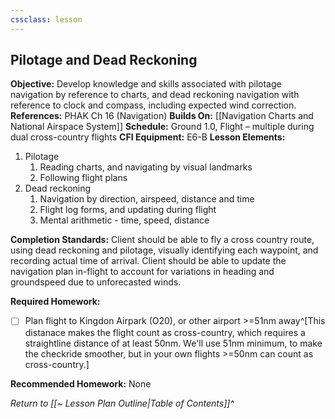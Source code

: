 ```yaml
---
cssclass: lesson
---
```

## Pilotage and Dead Reckoning

**Objective:** Develop knowledge and skills associated with pilotage navigation by reference to charts, and dead reckoning navigation with reference to clock and compass, including expected wind correction.
**References:** PHAK Ch 16 (Navigation)
**Builds On:** [[Navigation Charts and National Airspace System]]
**Schedule:** Ground 1.0, Flight – multiple during dual cross-country flights
**CFI Equipment:** E6-B
**Lesson Elements:**
1. Pilotage
	1. Reading charts, and navigating by visual landmarks
	2. Following flight plans
2. Dead reckoning
	1. Navigation by direction, airspeed, distance and time
	2. Flight log forms, and updating during flight
	3. Mental arithmetic - time, speed, distance

**Completion Standards:** Client should be able to fly a cross country route, using dead reckoning and pilotage, visually identifying each waypoint, and recording actual time of arrival. Client should be able to update the navigation plan in-flight to account for variations in heading and groundspeed due to unforecasted winds.

**Required Homework:** 
- [ ] Plan flight to Kingdon Airpark (O20), or other airport >=51nm away^[This distanace makes the flight count as cross-country, which requires a straightline distance of at least 50nm. We'll use 51nm minimum, to make the checkride smoother, but in your own flights >=50nm can count as cross-country.]

**Recommended Homework:** None

*Return to [[~ Lesson Plan Outline|Table of Contents]]^*
